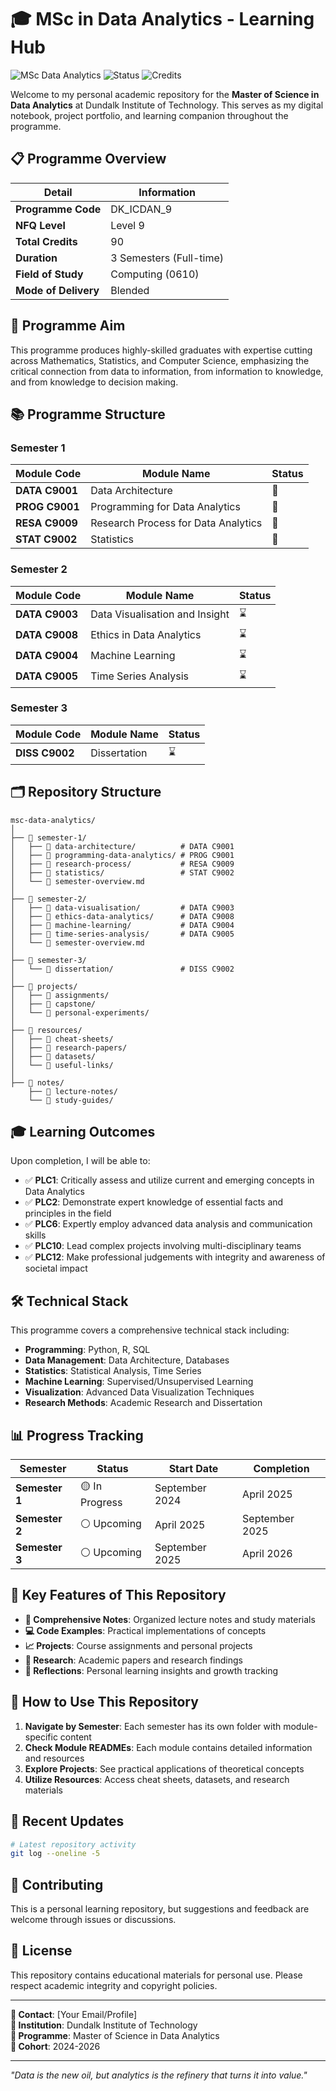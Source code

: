 # 🎓 MSc in Data Analytics - Learning Hub

![MSc Data Analytics](https://img.shields.io/badge/Level-NFQ%209-important)
![Status](https://img.shields.io/badge/Status-In%20Progress-blue)
![Credits](https://img.shields.io/badge/Credits-90-success)

Welcome to my personal academic repository for the **Master of Science in Data Analytics** at Dundalk Institute of Technology. This serves as my digital notebook, project portfolio, and learning companion throughout the programme.

## 📋 Programme Overview

| **Detail** | **Information** |
|------------|-----------------|
| **Programme Code** | DK_ICDAN_9 |
| **NFQ Level** | Level 9 |
| **Total Credits** | 90 |
| **Duration** | 3 Semesters (Full-time) |
| **Field of Study** | Computing (0610) |
| **Mode of Delivery** | Blended |

## 🎯 Programme Aim
This programme produces highly-skilled graduates with expertise cutting across Mathematics, Statistics, and Computer Science, emphasizing the critical connection from data to information, from information to knowledge, and from knowledge to decision making.

## 📚 Programme Structure

### Semester 1
| Module Code | Module Name | Status |
|-------------|-------------|---------|
| **DATA C9001** | Data Architecture | 📝 |
| **PROG C9001** | Programming for Data Analytics | 📝 |
| **RESA C9009** | Research Process for Data Analytics | 📝 |
| **STAT C9002** | Statistics | 📝 |

### Semester 2
| Module Code | Module Name | Status |
|-------------|-------------|---------|
| **DATA C9003** | Data Visualisation and Insight | ⌛ |
| **DATA C9008** | Ethics in Data Analytics | ⌛ |
| **DATA C9004** | Machine Learning | ⌛ |
| **DATA C9005** | Time Series Analysis | ⌛ |

### Semester 3
| Module Code | Module Name | Status |
|-------------|-------------|---------|
| **DISS C9002** | Dissertation | ⌛ |

## 🗂️ Repository Structure

```
msc-data-analytics/
│
├── 📁 semester-1/
│   ├── 📁 data-architecture/          # DATA C9001
│   ├── 📁 programming-data-analytics/ # PROG C9001
│   ├── 📁 research-process/           # RESA C9009
│   ├── 📁 statistics/                 # STAT C9002
│   └── 📄 semester-overview.md
│
├── 📁 semester-2/
│   ├── 📁 data-visualisation/         # DATA C9003
│   ├── 📁 ethics-data-analytics/      # DATA C9008
│   ├── 📁 machine-learning/           # DATA C9004
│   ├── 📁 time-series-analysis/       # DATA C9005
│   └── 📄 semester-overview.md
│
├── 📁 semester-3/
│   └── 📁 dissertation/               # DISS C9002
│
├── 📁 projects/
│   ├── 📁 assignments/
│   ├── 📁 capstone/
│   └── 📁 personal-experiments/
│
├── 📁 resources/
│   ├── 📁 cheat-sheets/
│   ├── 📁 research-papers/
│   ├── 📁 datasets/
│   └── 📁 useful-links/
│
├── 📁 notes/
    ├── 📁 lecture-notes/
    └── 📁 study-guides/
```

## 🎓 Learning Outcomes

Upon completion, I will be able to:

- ✅ **PLC1**: Critically assess and utilize current and emerging concepts in Data Analytics
- ✅ **PLC2**: Demonstrate expert knowledge of essential facts and principles in the field
- ✅ **PLC6**: Expertly employ advanced data analysis and communication skills
- ✅ **PLC10**: Lead complex projects involving multi-disciplinary teams
- ✅ **PLC12**: Make professional judgements with integrity and awareness of societal impact

## 🛠️ Technical Stack

This programme covers a comprehensive technical stack including:

- **Programming**: Python, R, SQL
- **Data Management**: Data Architecture, Databases
- **Statistics**: Statistical Analysis, Time Series
- **Machine Learning**: Supervised/Unsupervised Learning
- **Visualization**: Advanced Data Visualization Techniques
- **Research Methods**: Academic Research and Dissertation

## 📊 Progress Tracking

| Semester | Status | Start Date | Completion |
|----------|---------|------------|------------|
| **Semester 1** | 🟡 In Progress | September 2024 | April 2025 |
| **Semester 2** | ⚪ Upcoming | April 2025 | September 2025 |
| **Semester 3** | ⚪ Upcoming | September 2025 | April 2026 |

## 🌟 Key Features of This Repository

- **📖 Comprehensive Notes**: Organized lecture notes and study materials
- **💻 Code Examples**: Practical implementations of concepts
- **📈 Projects**: Course assignments and personal projects
- **🔬 Research**: Academic papers and research findings
- **📝 Reflections**: Personal learning insights and growth tracking

## 🚀 How to Use This Repository

1. **Navigate by Semester**: Each semester has its own folder with module-specific content
2. **Check Module READMEs**: Each module contains detailed information and resources
3. **Explore Projects**: See practical applications of theoretical concepts
4. **Utilize Resources**: Access cheat sheets, datasets, and research materials

## 📅 Recent Updates

```bash
# Latest repository activity
git log --oneline -5
```

## 🤝 Contributing

This is a personal learning repository, but suggestions and feedback are welcome through issues or discussions.

## 📄 License

This repository contains educational materials for personal use. Please respect academic integrity and copyright policies.

---

**📧 Contact**: [Your Email/Profile]  
**🏫 Institution**: Dundalk Institute of Technology  
**🎯 Programme**: Master of Science in Data Analytics  
**📅 Cohort**: 2024-2026

---

*"Data is the new oil, but analytics is the refinery that turns it into value."*
